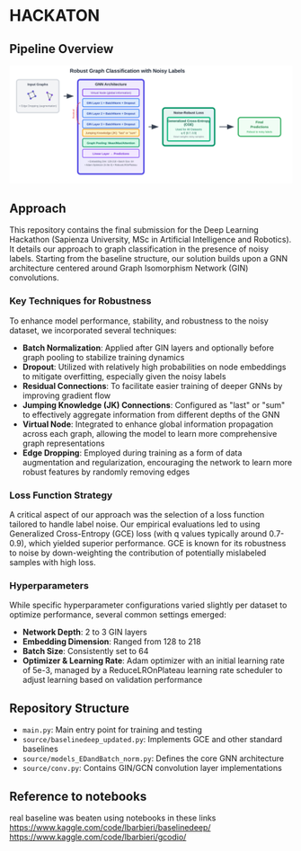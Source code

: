 # HACKATON

## Pipeline Overview

![Pipeline Overview](images/pipeline_overview.svg)

## Approach

This repository contains the final submission for the Deep Learning Hackathon (Sapienza University, MSc in Artificial Intelligence and Robotics). It details our approach to graph classification in the presence of noisy labels.
Starting from the baseline structure, our solution builds upon a GNN architecture centered around Graph Isomorphism Network (GIN) convolutions.

### Key Techniques for Robustness

To enhance model performance, stability, and robustness to the noisy dataset, we incorporated several techniques:

- **Batch Normalization**: Applied after GIN layers and optionally before graph pooling to stabilize training dynamics
- **Dropout**: Utilized with relatively high probabilities on node embeddings to mitigate overfitting, especially given the noisy labels
- **Residual Connections**: To facilitate easier training of deeper GNNs by improving gradient flow
- **Jumping Knowledge (JK) Connections**: Configured as "last" or "sum" to effectively aggregate information from different depths of the GNN
- **Virtual Node**: Integrated to enhance global information propagation across each graph, allowing the model to learn more comprehensive graph representations
- **Edge Dropping**: Employed during training as a form of data augmentation and regularization, encouraging the network to learn more robust features by randomly removing edges

### Loss Function Strategy

A critical aspect of our approach was the selection of a loss function tailored to handle label noise. Our empirical evaluations led to using Generalized Cross-Entropy (GCE) loss (with q values typically around 0.7-0.9), which yielded superior performance. GCE is known for its robustness to noise by down-weighting the contribution of potentially mislabeled samples with high loss.

### Hyperparameters

While specific hyperparameter configurations varied slightly per dataset to optimize performance, several common settings emerged:

- **Network Depth**: 2 to 3 GIN layers
- **Embedding Dimension**: Ranged from 128 to 218
- **Batch Size**: Consistently set to 64
- **Optimizer & Learning Rate**: Adam optimizer with an initial learning rate of 5e-3, managed by a ReduceLROnPlateau learning rate scheduler to adjust learning based on validation performance

## Repository Structure

- `main.py`: Main entry point for training and testing
- `source/baselinedeep_updated.py`: Implements GCE and other standard baselines
- `source/models_EDandBatch_norm.py`: Defines the core GNN architecture
- `source/conv.py`: Contains GIN/GCN convolution layer implementations

## Reference to notebooks
real baseline was beaten using notebooks in these links
https://www.kaggle.com/code/lbarbieri/baselinedeep/
https://www.kaggle.com/code/lbarbieri/gcodio/
